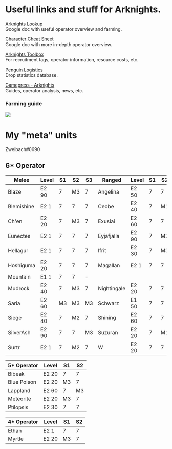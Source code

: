 # Useful links and stuff for Arknights.

[Arknights Lookup](https://docs.google.com/spreadsheets/d/e/2PACX-1vS5yhjGa6F9UtgTceIUyyqUVSzo7-JwRk3W7BfgJ4ZEikuFDVG1y_MfUic3hYn5Gdh2wymjMm_SoXfj/pubhtml#)  
Google doc with useful operator overview and farming.

[Character Cheat Sheet](https://docs.google.com/spreadsheets/d/1L5smDJR2_4JCLvDJpT2Cz94inl8MFtRXH-xEOyuahIA/edit#gid=0)  
Google doc with more in-depth operator overview.

[Arknights Toolbox](https://aceship.github.io/AN-EN-Tags/index.html)  
For recruitment tags, operator information, resource costs, etc.

[Penguin Logistics](https://penguin-stats.io/)  
Drop statistics database.

[Gamepress - Arknights](https://gamepress.gg/arknights/)  
Guides, operator analysis, news, etc.

### Farming guide
![](https://i.imgur.com/NfJo8Ia.png)

# My "meta" units
Zweibach#0690

## 6\* Operator
Melee | Level | S1 | S2 | S3 | Ranged | Level | S1 | S2 | S3
--- | --- | --- | --- | --- | --- | --- | --- | --- | ---
Blaze | E2 90 | 7 | M3 | 7 | Angelina | E2 50 | 7 | 7 | M3
Blemishine | E2 1 | 7 | 7 | 7 | Ceobe | E2 40 | 7 | M1 | 7
Ch'en | E2 20 | 7 | M3 | 7 | Exusiai | E2 60 | 7 | 7 | M3
Eunectes | E2 1 | 7 | 7 | 7 | Eyjafjalla | E2 90 | 7 | M3 | M3
Hellagur | E2 1 | 7 | 7 | 7 | Ifrit | E2 30 | 7 | M3 | 7
Hoshiguma | E2 20 | 7 | 7 | 7 | Magallan | E2 1 | 7 | 7 | 7
Mountain | E1 1 | 7 | 7 | -
Mudrock | E2 40 | 7 | M3 | 7 | Nightingale | E2 20 | 7 | 7 | 7
Saria | E2 60 | M3 | M3 | M3 | Schwarz | E1 50 | 7 | 7 | -
Siege | E2 40 | 7 | M2 | 7 | Shining | E2 60 | 7 | 7 | 7
SilverAsh | E2 90 | 7 | 7 | M3 | Suzuran | E2 20 | 7 | M1 | M3
Surtr | E2 1 | 7 | M2 | 7 | W | E2 20 | 7 | 7 | M1

5\* Operator | Level | S1 | S2
--- | --- | --- | ---
Bibeak | E2 20 | 7 | 7
Blue Poison | E2 20 | M3 | 7
Lappland | E2 60 | 7 | M3
Meteorite | E2 20 | M3 | 7
Ptilopsis | E2 30 | 7 | 7

4\* Operator | Level | S1 | S2
--- | --- | --- | ---
Ethan | E2 1 | 7 | 7
Myrtle | E2 20 | M3 | 7